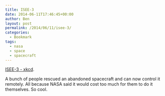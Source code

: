 ```yaml
---
title: ISEE-3
date: 2014-06-11T17:46:45+00:00
author: Ben
layout: post
permalink: /2014/06/11/isee-3/
categories:
  - Bookmark
tags:
  - nasa
  - space
  - spacecraft
---
```

[ISEE-3 - xkcd](http://blog.xkcd.com/2014/05/30/isee-3/).

A bunch of people rescued an abandoned spacecraft and can now control it remotely. All because NASA said it would cost too much for them to do it themselves. So cool.